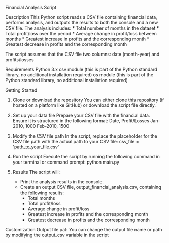 Financial Analysis Script

Description
This Python script reads a CSV file containing financial data, performs analysis, and outputs the results to both the console and a new CSV file. The analysis includes:
    * Total number of months in the dataset
    * Total profit/loss over the period
    * Average change in profit/loss between months
    * Greatest increase in profits and the corresponding month
    * Greatest decrease in profits and the corresponding month

The script assumes that the CSV file two columns: date (month-year) and profits/losses

Requirements
Python 3.x
csv module (this is part of the Python standard library, no additional installation required)
os module (this is part of the Python standard library, no additional installation required)

Getting Started
1. Clone or download the repository
You can either clone this repository (if hosted on a platform like GitHub) or download the script file directly.

2. Set up your data file
Prepare your CSV file with the financial data. Ensure it is structured in the following format:
    Date, Profit/Losses
    Jan-2010, 1000
    Feb-2010, 1500

3. Modify the CSV file path
In the script, replace the placeholder for the CSV file path with the actual path to your CSV file:
    csv_file = 'path_to_your_file.csv'

4. Run the script
Execute the script by running the following command in your terminal or command prompt:
    python main.py

5. Results
The script will:
    * Print the analysis results in the console.
    * Create an output CSV file, output_financial_analysis.csv, containing the following results:
        * Total months
        * Total profit/loss
        * Average change in profit/loss
        * Greatest increase in profits and the corresponding month
        * Greatest decrease in profits and the corresponding month

Customization
    Output file pat: You can change the output file name or path by modifying the output_csv variable in the script